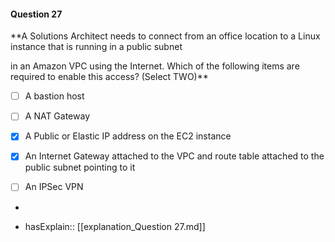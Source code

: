 #### Question  27

**A Solutions Architect needs to connect from an office location to a Linux instance that is running in a public subnet

in an Amazon VPC using the Internet. Which of the following items are required to enable this access? (Select TWO)**

- [ ] A bastion host

- [ ] A NAT Gateway

- [x] A Public or Elastic IP address on the EC2 instance

- [x] An Internet Gateway attached to the VPC and route table attached to the public subnet pointing to it

- [ ] An IPSec VPN

*

- hasExplain:: [[explanation_Question  27.md]]
